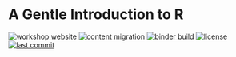 # A Gentle Introduction to R

[![workshop website](https://img.shields.io/website?label=workshop%20webiste&url=https%3A%2F%2Ftuftsdatalab.github.io%2Fintro-r%2F)](https://tuftsdatalab.github.io/intro-r/)
[![content migration](https://img.shields.io/github/workflow/status/tuftsdatalab/intro-r/populate-branches?label=content%20migration)](https://github.com/tuftsdatalab/intro-r/actions/workflows/populate-branches.yml)
[![binder build](https://img.shields.io/github/workflow/status/tuftsdatalab/intro-r/trigger-binder-build?label=binder%20build)](https://github.com/tuftsdatalab/intro-r/actions/workflows/trigger-binder-build.yml)
[![license](https://img.shields.io/github/license/tuftsdatalab/intro-r)](https://github.com/tuftsdatalab/intro-r/blob/main/LICENSE)
[![last commit](https://img.shields.io/github/last-commit/tuftsdatalab/intro-r)](https://github.com/tuftsdatalab/intro-r/commits/main)